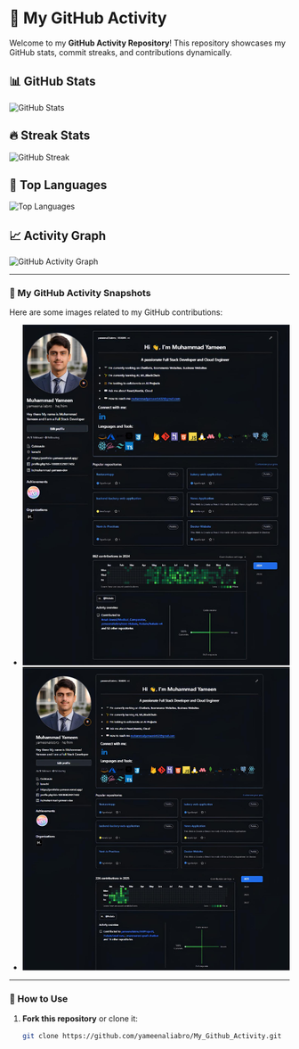 # 🚀 My GitHub Activity

Welcome to my **GitHub Activity Repository**! This repository showcases my GitHub stats, commit streaks, and contributions dynamically.

## 📊 GitHub Stats

![GitHub Stats](https://github-readme-stats.vercel.app/api?username=yameenaliabro&show_icons=true&theme=radical)

## 🔥 Streak Stats

![GitHub Streak](https://github-readme-streak-stats.herokuapp.com/?user=yameenaliabro&theme=highcontrast)

## 📌 Top Languages

![Top Languages](https://github-readme-stats.vercel.app/api/top-langs/?username=yameenaliabro&layout=compact&theme=dark)

## 📈 Activity Graph

![GitHub Activity Graph](https://github-readme-activity-graph.vercel.app/graph?username=yameenaliabro&theme=react-dark)

---

### 📸 My GitHub Activity Snapshots

Here are some images related to my GitHub contributions:

- ![Snapshot 1](2024.jpg)
- ![Snapshot 2](2025.jpg)

---

### 📌 How to Use

1. **Fork this repository** or clone it:
   ```sh
   git clone https://github.com/yameenaliabro/My_Github_Activity.git
   ```
